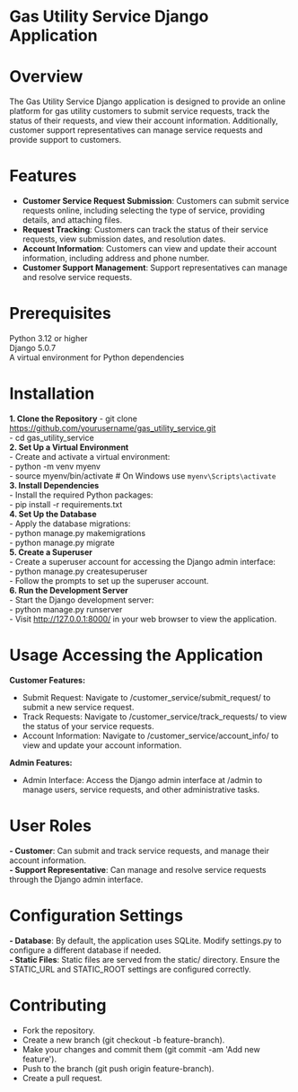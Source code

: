 # Gas Utility Service Django Application

# Overview
  The Gas Utility Service Django application is designed to provide an online platform for gas utility customers to submit service requests, track the status of their requests, and view their account information. Additionally, customer support representatives can manage service requests and provide support to customers.  
  
# Features
  - **Customer Service Request Submission**: Customers can submit service requests online, including selecting the type of service, providing details, and attaching files.  
  - **Request Tracking**: Customers can track the status of their service requests, view submission dates, and resolution dates.  
  - **Account Information**: Customers can view and update their account information, including address and phone number.  
  - **Customer Support Management**: Support representatives can manage and resolve service requests.  

# Prerequisites
  Python 3.12 or higher  
  Django 5.0.7  
  A virtual environment for Python dependencies  

# Installation
**1. Clone the Repository**
      - git clone https://github.com/yourusername/gas_utility_service.git  
      - cd gas_utility_service  
**2. Set Up a Virtual Environment**  
      - Create and activate a virtual environment:  
      - python -m venv myenv  
      - source myenv/bin/activate  # On Windows use `myenv\Scripts\activate`  
**3. Install Dependencies**  
      - Install the required Python packages:  
      - pip install -r requirements.txt  
**4. Set Up the Database**  
      - Apply the database migrations:  
      - python manage.py makemigrations  
      - python manage.py migrate  
**5. Create a Superuser**  
      - Create a superuser account for accessing the Django admin interface:  
      - python manage.py createsuperuser  
      - Follow the prompts to set up the superuser account.  
**6. Run the Development Server**  
      - Start the Django development server:  
      - python manage.py runserver  
      - Visit http://127.0.0.1:8000/ in your web browser to view the application.  

# Usage Accessing the Application
**Customer Features:**  
  - Submit Request: Navigate to /customer_service/submit_request/ to submit a new service request.  
  - Track Requests: Navigate to /customer_service/track_requests/ to view the status of your service requests.  
  - Account Information: Navigate to /customer_service/account_info/ to view and update your account information.  

**Admin Features:**  
  - Admin Interface: Access the Django admin interface at /admin to manage users, service requests, and other administrative tasks.  

# User Roles
  **- Customer**: Can submit and track service requests, and manage their account information.  
  **- Support Representative**: Can manage and resolve service requests through the Django admin interface.  

# Configuration Settings
  **- Database**: By default, the application uses SQLite. Modify settings.py to configure a different database if needed.  
  **- Static Files**: Static files are served from the static/ directory. Ensure the STATIC_URL and STATIC_ROOT settings are configured correctly.  

# Contributing
  - Fork the repository.  
  - Create a new branch (git checkout -b feature-branch).  
  - Make your changes and commit them (git commit -am 'Add new feature').  
  - Push to the branch (git push origin feature-branch).  
  - Create a pull request.  
